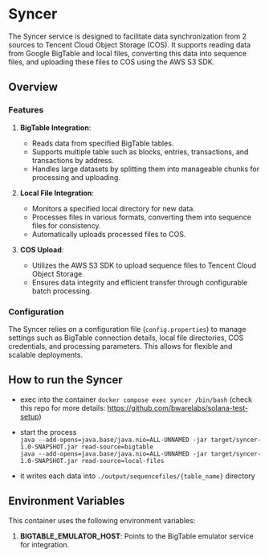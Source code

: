 # Syncer

The Syncer service is designed to facilitate data synchronization from 2 sources to Tencent Cloud Object Storage (COS). It supports reading data from Google BigTable and local files, converting this data into sequence files, and uploading these files to COS using the AWS S3 SDK.

## Overview
### Features
1. **BigTable Integration**:
    - Reads data from specified BigTable tables.
    - Supports multiple table such as blocks, entries, transactions, and transactions by address.
    - Handles large datasets by splitting them into manageable chunks for processing and uploading.

2. **Local File Integration**:
   - Monitors a specified local directory for new data.
   - Processes files in various formats, converting them into sequence files for consistency.
   - Automatically uploads processed files to COS.

3. **COS Upload**:
   - Utilizes the AWS S3 SDK to upload sequence files to Tencent Cloud Object Storage.
   - Ensures data integrity and efficient transfer through configurable batch processing.

### Configuration

The Syncer relies on a configuration file (`config.properties`) to manage settings such as BigTable connection details, local file directories, COS credentials, and processing parameters. This allows for flexible and scalable deployments.

## How to run the Syncer
* exec into the container
`docker compose exec syncer /bin/bash` (check this repo for more details: https://github.com/bwarelabs/solana-test-setup)

* start the process  
`java --add-opens=java.base/java.nio=ALL-UNNAMED -jar target/syncer-1.0-SNAPSHOT.jar read-source=bigtable`   
`java --add-opens=java.base/java.nio=ALL-UNNAMED -jar target/syncer-1.0-SNAPSHOT.jar read-source=local-files`  

* it writes each data into `./output/sequencefiles/{table_name}` directory

## Environment Variables
This container uses the following environment variables:
1. **BIGTABLE_EMULATOR_HOST**: Points to the BigTable emulator service for integration.